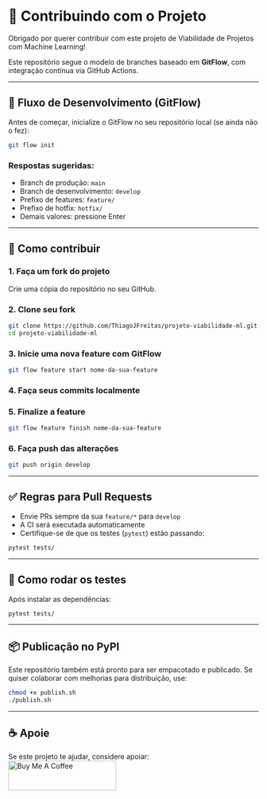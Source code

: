 
# 🤝 Contribuindo com o Projeto

Obrigado por querer contribuir com este projeto de Viabilidade de Projetos com Machine Learning!

Este repositório segue o modelo de branches baseado em **GitFlow**, com integração contínua via GitHub Actions.

---

## 🧭 Fluxo de Desenvolvimento (GitFlow)

Antes de começar, inicialize o GitFlow no seu repositório local (se ainda não o fez):

```bash
git flow init
```

### Respostas sugeridas:

- Branch de produção: `main`
- Branch de desenvolvimento: `develop`
- Prefixo de features: `feature/`
- Prefixo de hotfix: `hotfix/`
- Demais valores: pressione Enter

---

## 🚀 Como contribuir

### 1. Faça um fork do projeto
Crie uma cópia do repositório no seu GitHub.

### 2. Clone seu fork
```bash
git clone https://github.com/ThiagoJFreitas/projeto-viabilidade-ml.git
cd projeto-viabilidade-ml
```

### 3. Inicie uma nova feature com GitFlow
```bash
git flow feature start nome-da-sua-feature
```

### 4. Faça seus commits localmente

### 5. Finalize a feature
```bash
git flow feature finish nome-da-sua-feature
```

### 6. Faça push das alterações
```bash
git push origin develop
```

---

## ✅ Regras para Pull Requests

- Envie PRs sempre da sua `feature/*` para `develop`
- A CI será executada automaticamente
- Certifique-se de que os testes (`pytest`) estão passando:
```bash
pytest tests/
```

---

## 🧪 Como rodar os testes

Após instalar as dependências:

```bash
pytest tests/
```

---

## 📦 Publicação no PyPI

Este repositório também está pronto para ser empacotado e publicado. Se quiser colaborar com melhorias para distribuição, use:

```bash
chmod +x publish.sh
./publish.sh
```

---

## ☕ Apoie

Se este projeto te ajudar, considere apoiar:  
<a href="https://www.buymeacoffee.com/tjfreitas" target="_blank"><img src="https://cdn.buymeacoffee.com/buttons/v2/default-yellow.png" alt="Buy Me A Coffee" style="height: 60px !important;width: 217px !important;" ></a>
